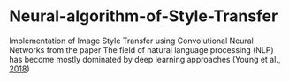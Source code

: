 # Neural-algorithm-of-Style-Transfer

Implementation of Image Style Transfer using Convolutional Neural Networks from the paper 
The field of natural language processing (NLP) has become mostly dominated by deep learning approaches
(Young et al., [2018](https://doi.org/10.1109/MCI.2018.2840738))
